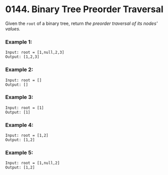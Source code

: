 # 0144. Binary Tree Preorder Traversal
Given the `root` of a binary tree, return *the preorder traversal of its nodes' values.*

### Example 1:
```
Input: root = [1,null,2,3]
Output: [1,2,3]
```

### Example 2:
```
Input: root = []
Output: []
```

### Example 3:
```
Input: root = [1]
Output: [1]
```

### Example 4:
```
Input: root = [1,2]
Output: [1,2]
```

### Example 5:
```
Input: root = [1,null,2]
Output: [1,2]
```